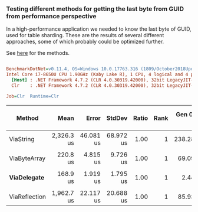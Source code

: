 ### Testing different methods for getting the last byte from GUID from performance perspective

In a high-performance application we needed to know the last byte of GUID, used for table sharding. These are the results of several different approaches, some of which probably could be optimized further.

See [here](https://github.com/SanderSade/GuidLastByteSpeed/blob/master/GuidHandlingTest/Program.cs) for the methods.

``` ini

BenchmarkDotNet=v0.11.4, OS=Windows 10.0.17763.316 (1809/October2018Update/Redstone5)
Intel Core i7-8650U CPU 1.90GHz (Kaby Lake R), 1 CPU, 4 logical and 4 physical cores
  [Host] : .NET Framework 4.7.2 (CLR 4.0.30319.42000), 32bit LegacyJIT-v4.7.3324.0
  Clr    : .NET Framework 4.7.2 (CLR 4.0.30319.42000), 32bit LegacyJIT-v4.7.3324.0

Job=Clr  Runtime=Clr  

```
|        Method |       Mean |     Error |    StdDev | Ratio | Rank | Gen 0/1k Op | Gen 1/1k Op | Gen 2/1k Op | Allocated Memory/Op |
|-------------- |-----------:|----------:|----------:|------:|-----:|------------:|------------:|------------:|--------------------:|
|     ViaString | 2,326.3 us | 46.081 us | 68.972 us |  1.00 |    1 |    238.2813 |           - |           - |           986.38 KB |
|               |            |           |           |       |      |             |             |             |                     |
|  ViaByteArray |   220.8 us |  4.815 us |  9.726 us |  1.00 |    1 |     69.0918 |           - |           - |           283.24 KB |
|               |            |           |           |       |      |             |             |             |                     |
|   **ViaDelegate** |   168.9 us |  1.919 us |  1.795 us |  1.00 |    1 |      2.4414 |      0.7324 |           - |            10.67 KB |
|               |            |           |           |       |      |             |             |             |                     |
| ViaReflection | 1,962.7 us | 22.117 us | 20.688 us |  1.00 |    1 |     85.9375 |           - |           - |           361.39 KB |

